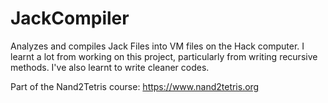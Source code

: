 # JackCompiler
Analyzes and compiles Jack Files into VM files on the Hack computer.
I learnt a lot from working on this project, particularly from writing recursive methods. I've also learnt to write cleaner codes. 

Part of the Nand2Tetris course: https://www.nand2tetris.org
